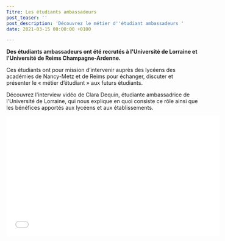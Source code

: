 ```yaml
---
Titre: Les étudiants ambassadeurs
post_teaser: ''
post_description: 'Découvrez le métier d''étudiant ambassadeurs '
date: 2021-03-15 00:00:00 +0100

---
```

**Des étudiants ambassadeurs ont été recrutés à l'Université de Lorraine et l'Université de Reims Champagne-Ardenne.** 

Ces étudiants ont pour mission d’intervenir auprès des lycéens des académies de Nancy-Metz et de Reims pour échanger, discuter et présenter le « métier d’étudiant » aux futurs étudiants. 

  
Découvrez l'interview vidéo de Clara Dequin, étudiante ambassadrice de l'Université de Lorraine, qui nous explique en quoi consiste ce rôle ainsi que les bénéfices apportés aux lycéens et aux établissements.

<iframe width="560" height="315" src="[https://www.youtube.com/embed/k5QVsiozqFQ](https://www.youtube.com/embed/k5QVsiozqFQ "https://www.youtube.com/embed/k5QVsiozqFQ")" frameborder="0" allow="accelerometer; autoplay; clipboard-write; encrypted-media; gyroscope; picture-in-picture" allowfullscreen></iframe>
